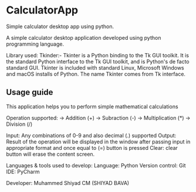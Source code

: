 # CalculatorApp
Simple calculator desktop app using python.

A simple calculator desktop application developed using python programming language.

Library used:
Tkinder:-
Tkinter is a Python binding to the Tk GUI toolkit. It is the standard Python interface to the Tk GUI toolkit, and is Python's de facto standard GUI. Tkinter is included with standard Linux, Microsoft Windows and macOS installs of Python. The name Tkinter comes from Tk interface.

Usage  guide
---------------
This application helps you to perform simple mathematical calculations

Operation supported:
-> Addition (+)
-> Subraction (-)
-> Multiplication (*)
-> Division (/)

Input: Any combinations of 0-9 and also decimal (.) supported
Output: Result of the operation will be displayed in the window after passing input in appropriate format and once equal to (=) button is pressed
Clear: clear button will erase the content screen.

Languages & tools used to develop:
Language: Python
Version control: Git
IDE: PyCharm


Developer: Muhammed Shiyad CM (SHIYAD BAVA)
